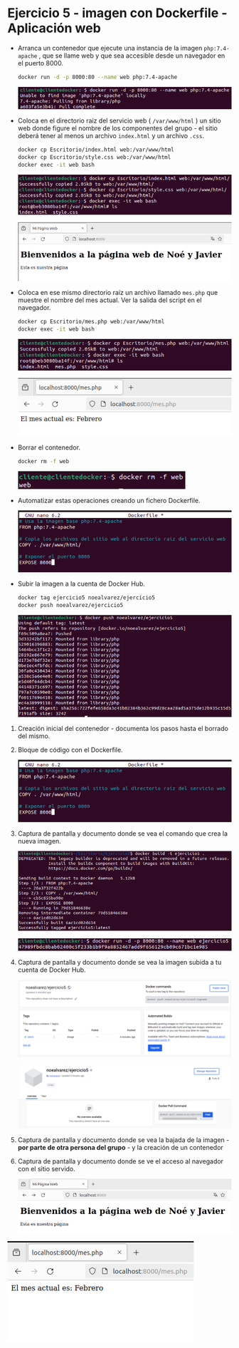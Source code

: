 # Ejercicio 5 - imagen con Dockerfile - Aplicación web

- Arranca un contenedor que ejecute una instancia de la imagen `php:7.4-apache` , que se llame web y que sea accesible desde un navegador en el puerto 8000.

  ```bash
  docker run -d -p 8000:80 --name web php:7.4-apache
  ```

  ![image-20240228123001163](./Ejercicio%205.assets/image-20240228123001163.png)

- Coloca en el directorio raíz del servicio web ( `/var/www/html` ) un sitio web donde figure el nombre de los componentes del grupo - el sitio deberá tener al menos un archivo `index.html` y un archivo `.css`.

  ```bash
  docker cp Escritorio/index.html web:/var/www/html
  docker cp Escritorio/style.css web:/var/www/html
  docker exec -it web bash
  ```

  ![image-20240228125319330](./Ejercicio%205.assets/image-20240228125319330.png)

  ![image-20240228125337945](./Ejercicio%205.assets/image-20240228125337945.png)

- Coloca en ese mismo directorio raíz un archivo llamado `mes.php` que muestre el nombre del mes actual. Ver la salida del script en el navegador.

  ```bash
  docker cp Escritorio/mes.php web:/var/www/html
  docker exec -it web bash
  ```

  ![image-20240228130031163](./Ejercicio%205.assets/image-20240228130031163.png)

  ![image-20240228130058515](./Ejercicio%205.assets/image-20240228130058515.png)

- Borrar el contenedor.

  ```bash
  docker rm -f web
  ```

  ![image-20240228130244764](./Ejercicio%205.assets/image-20240228130244764.png)

- Automatizar estas operaciones creando un fichero Dockerfile.

  ![image-20240228131246019](./Ejercicio%205.assets/image-20240228131246019.png)

- Subir la imagen a la cuenta de Docker Hub.

  ```bash
  docker tag ejercicio5 noealvarez/ejercicio5
  docker push noealvarez/ejercicio5
  ```

  ![image-20240228134532497](./Ejercicio%205.assets/image-20240228134532497.png)

1. Creación inicial del contenedor - documenta los pasos hasta el borrado del mismo.

2. Bloque de código con el Dockerfile.

   ![image-20240228131246019](./Ejercicio%205.assets/image-20240228131246019.png)

3. Captura de pantalla y documento donde se vea el comando que crea la nueva imagen.

   ![image-20240228132829695](./Ejercicio%205.assets/image-20240228132829695.png)

   ![image-20240228133137417](./Ejercicio%205.assets/image-20240228133137417.png)

4. Captura de pantalla y documento donde se vea la imagen subida a tu cuenta de Docker Hub.

   ![image-20240228134855302](./Ejercicio%205.assets/image-20240228134855302.png)

   ![image-20240228134920491](./Ejercicio%205.assets/image-20240228134920491.png)

5. Captura de pantalla y documento donde se vea la bajada de la imagen - **por parte de otra persona del grupo** - y la creación de un contenedor

   

6. Captura de pantalla y documento donde se ve el acceso al navegador con el sitio servido.

   ![image-20240228132858000](./Ejercicio%205.assets/image-20240228132858000.png)

![image-20240228132912547](./Ejercicio%205.assets/image-20240228132912547.png)